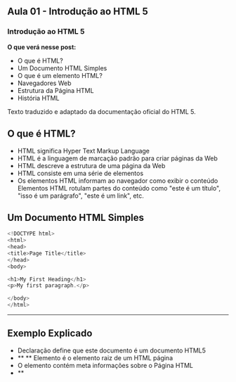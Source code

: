 ## Aula 01 - Introdução ao HTML 5

### Introdução ao HTML 5

**O que verá nesse post:**
- O que é HTML?
- Um Documento HTML Simples
- O que é um elemento HTML?
- Navegadores Web
- Estrutura da Página HTML
- História HTML

Texto traduzido e adaptado da documentação oficial do HTML 5.


## O que é HTML?
- HTML significa Hyper Text Markup Language
- HTML é a linguagem de marcação padrão para criar páginas da Web
- HTML descreve a estrutura de uma página da Web
- HTML consiste em uma série de elementos
- Os elementos HTML informam ao navegador como exibir o conteúdo
Elementos HTML rotulam partes do conteúdo como "este é um título", "isso é um parágrafo", "este é um link", etc.

## Um Documento HTML Simples
```javascript
<!DOCTYPE html>
<html>
<head>
<title>Page Title</title>
</head>
<body>

<h1>My First Heading</h1>
<p>My first paragraph.</p>

</body>
</html>
```
___

## Exemplo Explicado
- **<!DOCTYPE html>** 
Declaração define que este documento é um documento HTML5
- **<html> **
Elemento é o elemento raiz de um HTML página
- **<head>**
 O elemento contém meta informações sobre o Página HTML
- **<title> **
Elemento especifica um título para o Página HTML (que é mostrada na barra de título do navegador ou na guia da página)
- **<body>** 
O elemento define o corpo do documento, e é um recipiente para todo o conteúdo visível, tais como cabeçalhos, parágrafos, imagens, hiperlinks, tabelas, listas, etc.
- ** <h1>**
Elemento define um cabeçalho grande
- **<p>** 
O elemento define um parágrafo

___

## O que é um elemento HTML?
Um elemento HTML é definido por uma tag inicial, algum conteúdo e uma tag final:

**<tagname>** O conteúdo vai aqui **</tagname>**
O HTML elemento é tudo, desde a tag inicial até a tag final:

**<h1>**My First Heading.**</h1>**
**<p>**My first paragraph.**</p>**